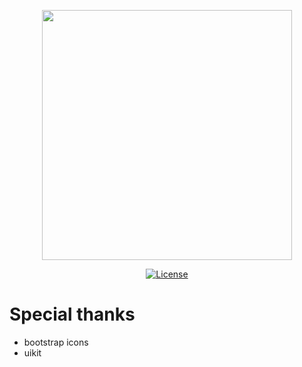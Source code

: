 <p align="center"><img src="https://pbs.twimg.com/profile_images/1256736721770668032/xjvw8z6q_400x400.jpg" width="400"></p>

<p align="center">
<a href="https://packagist.org/packages/laravel/framework"><img src="https://poser.pugx.org/laravel/framework/license.svg" alt="License"></a>
</p>



# Special thanks
- bootstrap icons
- uikit